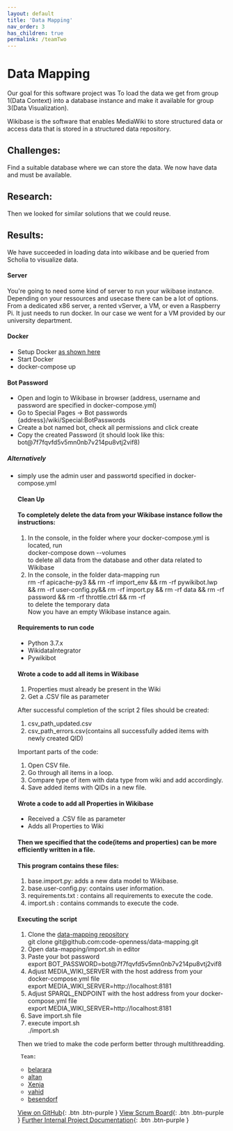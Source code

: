 ```yaml
---
layout: default
title: 'Data Mapping' 
nav_order: 3
has_children: true
permalink: /teamTwo
---
```

# Data Mapping
Our goal for this software project was To load the data we get from group 1(Data Context) into a database instance and make it available for group 3(Data Visualization).

Wikibase is the software that enables MediaWiki to store structured data or access data that is stored in a structured data repository.

## Challenges:
 Find a suitable database where we can store the data.
 We now have data and must be available. 

## Research:
Then we looked for similar solutions that we could reuse.

## Results:
We have succeeded in loading data into wikibase and be queried from Scholia to visualize data.

<h4>Server</h4>
You're going to need some kind of server to run your wikibase instance. Depending on your ressources and usecase there can be a lot of options. From a dedicated x86 server, a rented vServer, a VM, or even a Raspberry Pi. It just needs to run docker.
In our case we went for a VM provided by our university department.

    

<h4>Docker</h4>
<ul style="list-style-type:disc;">
    <li>Setup Docker  <a href="https://github.com/code-openness/pik-wikibase">as shown here</a>  </li>
    <li>Start Docker</li>
    <li>docker-compose up</li>
  </ul> 

<h4>Bot Password</h4>
                                    <ul style="list-style-type:disc;">
                                        <li>Open and login to Wikibase in browser (address, username and password are specified in docker-compose.yml)</li>
                                        <li>Go to Special Pages -> Bot passwords {address}/wiki/Special:BotPasswords</li>
                                        <li>Create a bot named bot, check all permissions and click create</li>
                                        <li>Copy the created Password (it should look like this: bot@7f7fqvfd5v5mn0nb7v214pu8vtj2vif8)</li>
                                      </ul>  
<h5>Alternatively</h5>
<ul style="list-style-type:disc;">
                                        <li>simply use the admin user and passwortd specified in docker-compose.yml</li>

<h4>Clean Up</h4>
                                        <h4>To completely delete the data from your Wikibase instance follow the instructions:</h4>
 <ol>
                                            <li>In the console, in the folder where your docker-compose.yml is located, run <br> docker-compose down --volumes <br> to delete all data from the database and other data related to Wikibase</li>
                                            <li> In the console, in the folder data-mapping run <br> rm -rf apicache-py3 && rm -rf import_env && rm -rf pywikibot.lwp && rm -rf user-config.py&& rm -rf import.py && rm -rf data && rm -rf password && rm -rf throttle.ctrl && rm -rf <br> to delete the temporary data <br> Now you have an empty Wikibase instance again.</li>
                                          </ol>

<h4>Requirements to run code</h4>
                            <ul style="list-style-type:disc;">
                                <li>Python 3.7.x</li>
                                <li>WikidataIntegrator</li>
                                <li>Pywikibot</li>
                              </ul>

<h4>Wrote a code to add all items in Wikibase</h4>
                                        <ol>
                                            <li>Properties must already be present in the Wiki
                                              </li>
                                            <li>Get a .CSV file as parameter </li>
                                          </ol>
                                          <p>
                                              After successful completion of the script 2 files should be created:
                                          </p>
                                          <ol>
                                              <li>csv_path_updated.csv
                                                </li>
                                              <li>csv_path_errors.csv(contains all successfully added items with newly created QID)</li>
                                            </ol>
                                            <p>
                                            Important parts of the code:
                                            </p>
                                            <ol>
                                                <li>Open CSV file.</li>
                                                <li>Go through all items in a loop.</li>
                                                <li>Compare type of item with data type from wiki and add accordingly.</li>
                                                <li>Save added items with QIDs in a new file.</li>
                                              </ol>

<h4>Wrote a code to add all Properties in Wikibase</h4>
                            <ul style="list-style-type:disc;">
                                <li>Received a .CSV file as parameter</li>
                                <li>Adds all Properties to Wiki </li>
                              </ul>
                              
  <h4>Then we specified that the code(items and properties) can be more efficiently written in a file.</h4>
<h4>This program contains these files:</h4>
    <ol>
        <li>base.import.py: adds a new data model to Wikibase.</li>
        <li>base.user-config.py: contains user information.</li>
        <li>requirements.txt : contains all requirements to execute the code.</li>
        <li>import.sh : contains commands to execute the code.</li>
      </ol>
     <div></div>                       
    <h4>Executing the script</h4>
                                    <ol>
                                        <li>Clone the <a href="https://github.com/code-openness/data-mapping">data-mapping repository</a>  <br> git clone git@github.com:code-openness/data-mapping.git </li>
                                        <li>Open data-mapping/import.sh in editor  </li>
                                        <li>Paste your bot password <br> export BOT_PASSWORD=bot@7f7fqvfd5v5mn0nb7v214pu8vtj2vif8  </li>
                                        <li>Adjust MEDIA_WIKI_SERVER with the host address from your docker-compose.yml file <br> export MEDIA_WIKI_SERVER=http://localhost:8181</li>
                                        <li>Adjust SPARQL_ENDPOINT with the host address from your docker-compose.yml file <br> export MEDIA_WIKI_SERVER=http://localhost:8181</li>
                                        <li>Save import.sh file</li>
                                        <li>execute import.sh  <br> ./import.sh </li>
                                      </ol>
    <p>Then we tried to make the code perform better through multithreadding.</p>     
    
    
    
    
     Team: 
   - [belarara](https://github.com/belarara)
   - [altan](https://github.com/karacaltan)
   - [Xenja](https://github.com/XenjaCh)
   - [vahid](https://github.com/vahidhk)
   - [besendorf](https://github.com/besendorf)
                             
                             
                             
[View on GitHub](https://github.com/code-openness/data-mapping){: .btn .btn-purple }
[View Scrum Board](https://github.com/orgs/code-openness/projects/2){: .btn .btn-purple }
[Further Internal Project Documentation](https://github.com/code-openness/Documentation/wiki){: .btn .btn-purple }
